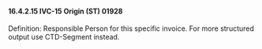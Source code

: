 #### 16.4.2.15 IVC-15 Origin (ST) 01928

Definition: Responsible Person for this specific invoice. For more structured output use CTD-Segment instead.
